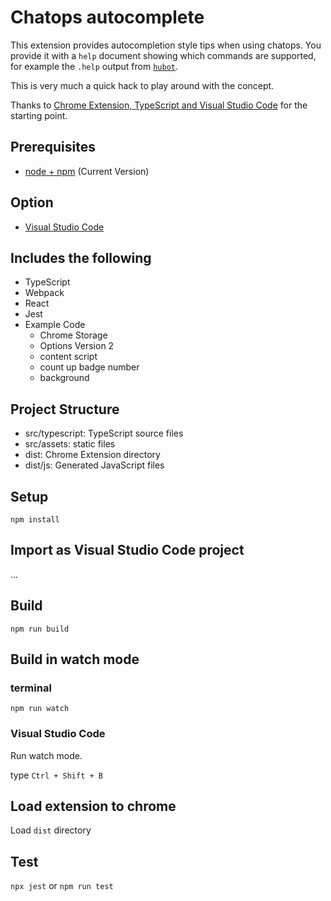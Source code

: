 # Chatops autocomplete

This extension provides autocompletion style tips when using chatops. You provide it with a `help` document showing which commands are supported, for example the `.help` output from [`hubot`](https://hubot.github.com/).

This is very much a quick hack to play around with the concept.

Thanks to [Chrome Extension, TypeScript and Visual Studio Code](https://github.com/chibat/chrome-extension-typescript-starter) for the starting point.

## Prerequisites

* [node + npm](https://nodejs.org/) (Current Version)

## Option

* [Visual Studio Code](https://code.visualstudio.com/)

## Includes the following

* TypeScript
* Webpack
* React
* Jest
* Example Code
    * Chrome Storage
    * Options Version 2
    * content script
    * count up badge number
    * background

## Project Structure

* src/typescript: TypeScript source files
* src/assets: static files
* dist: Chrome Extension directory
* dist/js: Generated JavaScript files

## Setup

```
npm install
```

## Import as Visual Studio Code project

...

## Build

```
npm run build
```

## Build in watch mode

### terminal

```
npm run watch
```

### Visual Studio Code

Run watch mode.

type `Ctrl + Shift + B`

## Load extension to chrome

Load `dist` directory

## Test
`npx jest` or `npm run test`
